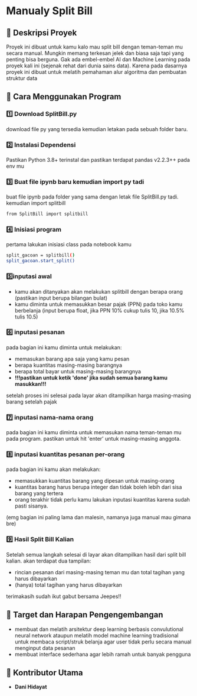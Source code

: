 # Manualy Split Bill

## 📌 Deskripsi Proyek
Proyek ini dibuat untuk kamu kalo mau split bill dengan teman-teman mu secara manual. Mungkin memang terkesan jelek dan biasa saja tapi yang penting bisa berguna. Gak ada embel-embel AI dan Machine Learning pada proyek kali ini (sejenak rehat dari dunia sains data). Karena pada dasarnya proyek ini dibuat untuk melatih pemahaman alur algoritma dan pembuatan struktur data


## 🚀 Cara Menggunakan Program
### 1️⃣ **Download SplitBill.py**  
download file py yang tersedia kemudian letakan pada sebuah folder baru.

### 2️⃣ Instalasi Dependensi
Pastikan Python 3.8+ terinstal dan pastikan terdapat pandas v2.2.3++ pada env mu

### 3️⃣ Buat file ipynb baru kemudian import py tadi
buat file ipynb pada folder yang sama dengan letak file SplitBill.py tadi. kemudian import splitbill
```bash
from SplitBill import splitbill
```
### 4️⃣ Inisiasi program
pertama lakukan inisiasi class pada notebook kamu
```bash 
split_gacoan = splitbill()
split_gacoan.start_split()
```

### 5️⃣inputasi awal
- kamu akan ditanyakan akan melakukan splitbill dengan berapa orang (pastikan input berupa bilangan bulat)
- kamu diminta untuk memasukkan besar pajak (PPN) pada toko kamu berbelanja (input berupa float, jika PPN 10% cukup tulis 10, jika 10.5% tulis 10.5)

### 6️⃣ inputasi pesanan
pada bagian ini kamu diminta untuk melakukan:
- memasukan barang apa saja yang kamu pesan
- berapa kuantitas masing-masing barangnya
- berapa total bayar untuk masing-masing barangnya
- **!!!pastikan untuk ketik 'done' jika sudah semua barang kamu masukkan!!!**  

setelah proses ini selesai pada layar akan ditampilkan harga masing-masing barang setelah pajak

### 7️⃣ inputasi nama-nama orang
pada bagian ini kamu diminta untuk memasukan nama teman-teman mu pada program. pastikan untuk hit 'enter' untuk masing-masing anggota.

### 8️⃣ inputasi kuantitas pesanan per-orang
pada bagian ini kamu akan melakukan:
- memasukkan kuantitas barang yang dipesan untuk masing-orang
- kuantitas barang harus berupa integer dan tidak boleh lebih dari sisa barang yang tertera
- orang terakhir tidak perlu kamu lakukan inputasi kuantitas karena sudah pasti sisanya.  

(emg bagian ini paling lama dan malesin, namanya juga manual mau gimana bre)

### 9️⃣ Hasil Split Bill Kalian
Setelah semua langkah selesai di layar akan ditampilkan hasil dari split bill kalian. akan terdapat dua tampilan:
- rincian pesanan dari masing-masing teman mu dan total tagihan yang harus dibayarkan
- (hanya) total tagihan yang harus dibayarkan

terimakasih sudah ikut gabut bersama Jeepes!!

## 🚀 Target dan Harapan Pengengembangan
- membuat dan melatih arsitektur deep learning berbasis convulutional neural network ataupun melatih model machine learning tradisional untuk membaca script/struk belanja agar user tidak perlu secara manual menginput data pesanan
- membuat interface sederhana agar lebih ramah untuk banyak pengguna

## 👥 **Kontributor Utama**  
- **Dani Hidayat**  





